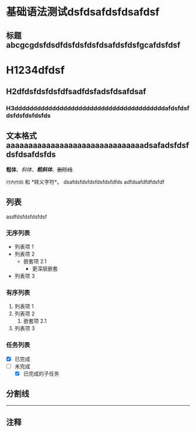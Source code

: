 # 基础语法测试dsfdsafdsfdsafdsf

## 标题abcgcgdsfdsdfdsfdsfdsfdsafdsfdsfgcafdsfdsf

# H1234dfdsf
## H2dfdsfdsfdsfdfsadfdsfadsfdsafdsaf
### H3ddddddddddddddddddddddddddddddddddddddddafdsfdsfdsfdsfdsfdsfds

## 文本格式aaaaaaaaaaaaaaaaaaaaaaaaaaaaaaadsafadsfdsfdsfdsafdsfds

**粗体**、*斜体*、***粗斜体***、~~删除线~~

`行内代码` 和 \*转义字符\*。  dsafdsfdsfdsfdsfdsfdfds
adfdsafdfdfdsfdf
## 列表
asdfdsfdsfdsfdsf
### 无序列表
- 列表项 1
- 列表项 2
  - 嵌套项 2.1
    - 更深层嵌套
- 列表项 3

### 有序列表
1. 列表项 1
2. 列表项 2
   1. 嵌套项 2.1
3. 列表项 3

### 任务列表
- [x] 已完成
- [ ] 未完成
  - [x] 已完成的子任务

## 分割线
---

## 注释
<!-- 这是一个 HTML 注释 -->
